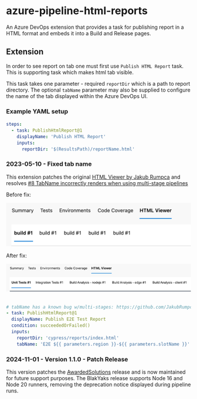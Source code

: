 # azure-pipeline-html-reports

An Azure DevOps extension that provides a task for publishing report in a HTML format and embeds it into a Build and Release pages.

## Extension

In order to see report on tab one must first use `Publish HTML Report` task. This is supporting task which makes html tab visible.

This task takes one parameter - required `reportDir` which is a path to report directory. The optional `tabName` parameter may also be supplied to configure the name of the tab displayed within the Azure DevOps UI.

### Example YAML setup

```YAML
steps:
  - task: PublishHtmlReport@1
    displayName: 'Publish HTML Report'
    inputs:
      reportDir: '$(ResultsPath)/reportName.html'
```

### 2023-05-10 - Fixed tab name

This extension patches the original [HTML Viewer by Jakub Rumpca](https://marketplace.visualstudio.com/items?itemName=JakubRumpca.azure-pipelines-html-report) and resolves [#8 TabName incorrectly renders when using multi-stage pipelines](https://github.com/JakubRumpca/azure-pipeline-html-report/issues/8)

Before fix:

![githubIssue8.png](https://github.com/FreakinWard/azure-pipeline-html-report/blob/main/docs/githubIssue8.png?raw=true)

After fix:

![githubIssue8-fixed.png](https://github.com/FreakinWard/azure-pipeline-html-report/blob/main/docs/githubIssue8-fixed.png?raw=true)

```yaml

# tabName has a known bug w/multi-stages: https://github.com/JakubRumpca/azure-pipeline-html-report/issues/8
- task: PublishHtmlReport@1
  displayName: Publish E2E Test Report
  condition: succeededOrFailed()
  inputs:
    reportDir: 'cypress/reports/index.html'
    tabName: 'E2E ${{ parameters.region }}-${{ parameters.slotName }}'
```

### 2024-11-01 - Version 1.1.0 - Patch Release

This version patches the [AwardedSolutions](https://github.com/FreakinWard/azure-pipeline-html-report) release and is now maintained for future support purposes. The BlakYaks release supports Node 16 and Node 20 runners, removing the deprecation notice displayed during pipeline runs.
